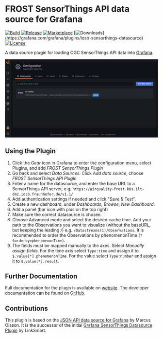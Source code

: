 # FROST SensorThings API data source for Grafana
[![Build](https://github.com/FraunhoferIOSB/frost-sensorthings-datasource/workflows/CI/badge.svg)](https://github.com/FraunhoferIOSB/frost-sensorthings-datasource/actions?query=workflow%3A%22CI%22)
[![Release](https://github.com/FraunhoferIOSB/frost-sensorthings-datasource/workflows/Release/badge.svg)](https://github.com/FraunhoferIOSB/frost-sensorthings-datasource/actions?query=workflow%3ARelease)
[![Marketplace](https://img.shields.io/badge/dynamic/json?logo=grafana&color=F47A20&label=marketplace&prefix=v&query=%24.items%5B%3F%28%40.slug%20%3D%3D%20%22iosb-sensorthings-datasource%22%29%5D.version&url=https%3A%2F%2Fgrafana.com%2Fapi%2Fplugins)](https://grafana.com/grafana/plugins/iosb-sensorthings-datasource)
[![Downloads](https://img.shields.io/badge/dynamic/json?logo=grafana&color=F47A20&label=downloads&query=%24.items[%3F(%40.slug%20%3D%3D%20%22iosb-sensorthings-datasource%22)].downloads&url=https%3A%2F%2Fgrafana.com%2Fapi%2Fplugins)](https://grafana.com/grafana/plugins/iosb-sensorthings-datasource)
[![License](https://img.shields.io/github/license/fraunhoferiosb/frost-sensorthings-datasource)](LICENSE)

A data source plugin for loading OGC SensorThings API data into [Grafana](https://grafana.com).

![NO2 Values in Karlsruhe](https://raw.githubusercontent.com/FraunhoferIOSB/frost-sensorthings-datasource/master/src/img/sensorthings-demo.gif)

## Using the Plugin
1. Click the _Gear_ icon in Grafana to enter the configuration menu, select Plugins, and add _FROST SensorThings Plugin_
2. Go back and select _Data Sources_. Click _Add data source_, choose _FROST SensorThings API Plugin_
3. Enter a name for the datasource, and enter the base URL to a SensorThings API server, e.g. `https://airquality-frost.k8s.ilt-dmz.iosb.fraunhofer.de/v1.1/`
4. Add authentication settings if needed and click "Save & Test".
5. Create a new dashboard, under _Dashboards_, _Browse_, _New Dashboard_.
6. Add a panel (bar icon with plus on the top right)
7. Make sure the correct datasource is chosen.
8. Choose Advanced mode and select the desired cache time. Add your path to the Observations you want to visualize (without the baseURL, but keeping the leading _/_) e.g. `/Datastreams(1)/Observations`. It is recommended to order the Observations by phenomenonTime (`?$orderby=phenomenonTime`).
9. The fields must be mapped manually to the axes. Select _Manually assign fields_. For the time axis select `Type:time` and assign it to `$.value[*].phenomenonTime`. For the value select `Type:number` and assign it to `$.value[*].result`.

## Further Documentation
Full documentation for the plugin is available on [website](https://github.com/FraunhoferIOSB/frost-sensorthings-datasource). The developer documentation can be found on [GitHub](https://github.com/FraunhoferIOSB/frost-sensorthings-datasource/tree/master/docs/DevelopmentSetup.md).

## Contributions
This plugin is based on the [JSON API data source for Grafana](https://github.com/marcusolsson/grafana-json-datasource) by Marcus Olsson.
It is the successor of the initial [Grafana SensorThings Datasource Plugin](https://github.com/linksmart/grafana-sensorthings-datasource) by LinkSmart.
